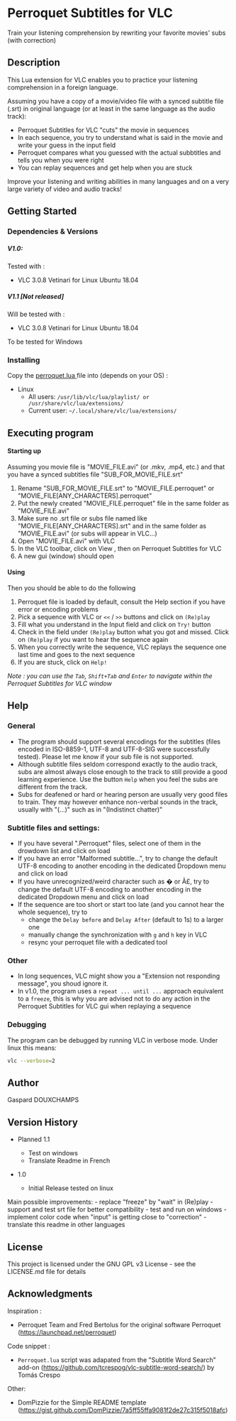 # Perroquet Subtitles for VLC

Train your listening comprehension by rewriting your favorite movies' subs (with correction)

## Description

This Lua extension for VLC enables you to practice your listening comprehension in a foreign language. 

Assuming you have a copy of a movie/video file with a synced subtitle file (.srt) in original language (or at least in the same language as the audio track):

* Perroquet Subtitles for VLC "cuts" the movie in sequences
* In each sequence, you try to understand what is said in the movie and write your guess in the input field
* Perroquet compares what you guessed with the actual subbtitles and tells you when you were right
* You can replay sequences and get help when you are stuck

Improve your listening and writing abilities in many languages and on a very large variety of video and audio tracks!

## Getting Started

### Dependencies & Versions

##### V1.0:
Tested with :
  * VLC 3.0.8 Vetinari for Linux Ubuntu 18.04

##### V1.1 [Not released]
Will be tested with :
  * VLC 3.0.8 Vetinari for Linux Ubuntu 18.04

To be tested for Windows

### Installing

Copy the <a href=https://github.com/GDoux/Perroquet-Subtitles-for-VLC/blob/main/perroquet.lua> perroquet.lua </a> file into (depends on your OS) :

* Linux
	* All users: `/usr/lib/vlc/lua/playlist/ or /usr/share/vlc/lua/extensions/`
	* Current user: `~/.local/share/vlc/lua/extensions/`

## Executing program

#### Starting up
Assuming you movie file is "MOVIE_FILE.avi" (or .mkv, .mp4, etc.) and that you have a synced subtitles file "SUB_FOR_MOVIE_FILE.srt"
1) Rename "SUB_FOR_MOVIE_FILE.srt" to "MOVIE_FILE.perroquet" or "MOVIE_FILE[ANY_CHARACTERS].perroquet"
2) Put the newly created "MOVIE_FILE.perroquet" file in the same folder as "MOVIE_FILE.avi"
3) Make sure no .srt file or subs file named like "MOVIE_FILE[ANY_CHARACTERS].srt" and in the same folder as "MOVIE_FILE.avi" (or subs will appear in VLC...)
4) Open "MOVIE_FILE.avi" with VLC
5) In the VLC toolbar, click on View , then on Perroquet Subtitles for VLC
6) A new gui (window) should open

#### Using
Then you should be able to do the following
1) Perroquet file is loaded by default, consult the Help section if you have error or encoding problems
2) Pick a sequence with VLC or `<<` / `>>` buttons and click on `(Re)play`
3) Fill what you understand in the Input field and click on `Try!` button
4) Check in the field under `(Re)play` button what you got and missed. Click on `(Re)play` if you want to hear the sequence again
5) When you correctly write the sequence, VLC replays the sequence one last time and goes to the next sequence
6) If you are stuck, click on `Help!`

*Note : you can use the `Tab`, `Shift+Tab` and `Enter` to navigate within the Perroquet Subtitles for VLC window*

## Help

### General
* The program should support several encodings for the subtitles (files encoded in ISO-8859-1, UTF-8 and UTF-8-SIG were successfully tested). Please let me know if your sub file is not supported.
* Although subtitle files seldom correspond exactly to the audio track, subs are almost always close enough to the track to still provide a good learning experience. Use the button `Help` when you feel the subs are different from the track.
* Subs for deafened or hard or hearing person are usually very good files to train. They may however enhance non-verbal sounds in the track, usually with "(...)" such as in "(Indistinct chatter)"

### Subtitle files and settings:
* If you have several ".Perroquet" files, select one of them in the drowdown list and click on load
* If you have an error "Malformed subtitle...", try to change the default UTF-8 encoding to another encoding in the dedicated Dropdown menu and click on load
* If you have unrecognized/weird character such as � or Ã£, try to change the default UTF-8 encoding to another encoding in the dedicated Dropdown menu and click on load
* If the sequence are too short or start too late (and you cannot hear the whole sequence), try to
	* change the `Delay before` and `Delay After` (default to 1s) to a larger one
	* manually change the synchronization  with `g` and `h` key in VLC
	* resync your perroquet file with a dedicated tool

### Other
* In long sequences, VLC might show you a "Extension not responding message", you shoud ignore it.
* In v1.0, the program uses a `repeat ... until ...` approach equivalent to a `freeze`, this is why you are advised not to do any action in the Perroquet Subtitles for VLC gui when replaying a sequence

### Debugging

The program can be debugged by running VLC in verbose mode. Under linux this means:
```sh
vlc --verbose=2
```

## Author

Gaspard DOUXCHAMPS

## Version History

* Planned 1.1
    * Test on windows
    * Translate Readme in French
    
* 1.0
    * Initial Release tested on linux

Main possible improvements:
	- replace "freeze" by "wait" in (Re)play
	- support and test srt file for better compatibility
	- test and run on windows
	- implement color code when "input" is getting close to "correction"
	- translate this readme in other languages

## License

This project is licensed under the GNU GPL v3 License - see the LICENSE.md file for details

## Acknowledgments

Inspiration :
* Perroquet Team and Fred Bertolus for the original software Perroquet (https://launchpad.net/perroquet)

Code snippet :
* `Perroquet.lua` script was adapated from the "Subtitle Word Search" add-on (https://github.com/tcrespog/vlc-subtitle-word-search/) by Tomás Crespo

Other:
* DomPizzie for the Simple README template (https://gist.github.com/DomPizzie/7a5ff55ffa9081f2de27c315f5018afc)


